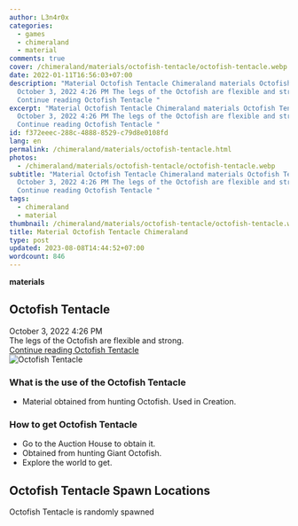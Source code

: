 ```yaml
---
author: L3n4r0x
categories:
  - games
  - chimeraland
  - material
comments: true
cover: /chimeraland/materials/octofish-tentacle/octofish-tentacle.webp
date: 2022-01-11T16:56:03+07:00
description: "Material Octofish Tentacle Chimeraland materials Octofish Tentacle
  October 3, 2022 4:26 PM The legs of the Octofish are flexible and strong.
  Continue reading Octofish Tentacle "
excerpt: "Material Octofish Tentacle Chimeraland materials Octofish Tentacle
  October 3, 2022 4:26 PM The legs of the Octofish are flexible and strong.
  Continue reading Octofish Tentacle "
id: f372eeec-288c-4888-8529-c79d8e0108fd
lang: en
permalink: /chimeraland/materials/octofish-tentacle.html
photos:
  - /chimeraland/materials/octofish-tentacle/octofish-tentacle.webp
subtitle: "Material Octofish Tentacle Chimeraland materials Octofish Tentacle
  October 3, 2022 4:26 PM The legs of the Octofish are flexible and strong.
  Continue reading Octofish Tentacle "
tags:
  - chimeraland
  - material
thumbnail: /chimeraland/materials/octofish-tentacle/octofish-tentacle.webp
title: Material Octofish Tentacle Chimeraland
type: post
updated: 2023-08-08T14:44:52+07:00
wordcount: 846
---
```


<link
  rel="stylesheet"
  href="https://rawcdn.githack.com/dimaslanjaka/Web-Manajemen/870a349/css/bootstrap-5-3-0-alpha3-wrapper.css"
/>
<section id="bootstrap-wrapper">
  <div data-bs-theme="dark">
    <div
      class="row g-0 border rounded overflow-hidden flex-md-row mb-4 shadow-sm position-relative bg-dark text-light"
    >
      <div class="col p-4 d-flex flex-column position-static">
        <strong class="d-inline-block mb-2 text-success">materials</strong>
        <h2 class="mb-0">Octofish Tentacle</h2>
        <div class="mb-1 text-muted">October 3, 2022 4:26 PM</div>
        <div class="mb-2 border p-1">
          The legs of the Octofish are flexible and strong.
        </div>
        <a
          href="/chimeraland/materials/octofish-tentacle.html"
          class="stretched-link d-none text-primary"
          >Continue reading Octofish Tentacle</a
        >
      </div>
      <div class="col-auto d-none d-md-block d-lg-block">
        <img
          src="https://www.webmanajemen.com/chimeraland/materials/octofish-tentacle/octofish-tentacle.webp"
          alt="Octofish Tentacle"
        />
      </div>
    </div>
    <div class="row">
      <div class="col-lg-6 col-12 mb-2">
        <div class="card">
          <div class="card-body">
            <h3 class="card-title">What is the use of the Octofish Tentacle</h3>
            <div class="card-text">
              <ul>
                <li>
                  Material obtained from hunting Octofish. Used in Creation.
                </li>
              </ul>
            </div>
          </div>
        </div>
      </div>
      <div class="col-lg-6 col-12 mb-2">
        <div class="card">
          <div class="card-body">
            <h3 class="card-title">How to get Octofish Tentacle</h3>
            <div class="card-text">
              <ul>
                <li>Go to the Auction House to obtain it.</li>
                <li>Obtained from hunting Giant Octofish.</li>
                <li>Explore the world to get.</li>
              </ul>
            </div>
          </div>
        </div>
      </div>
      <div class="col-12 mb-2">
        <h2>Octofish Tentacle Spawn Locations</h2>
        <p>Octofish Tentacle is randomly spawned</p>
      </div>
    </div>
  </div>
</section>